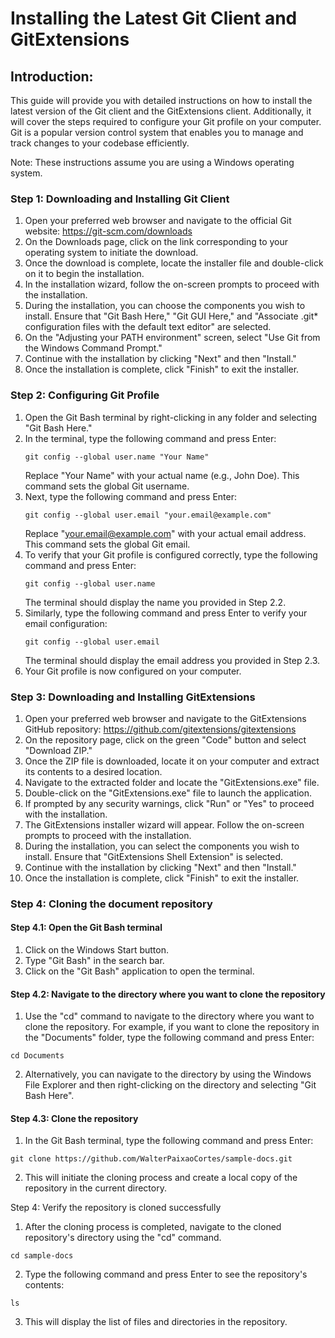 # Installing the Latest Git Client and GitExtensions

## Introduction:
This guide will provide you with detailed instructions on how to install the latest version of the Git client and the GitExtensions client. Additionally, it will cover the steps required to configure your Git profile on your computer. Git is a popular version control system that enables you to manage and track changes to your codebase efficiently.

Note: These instructions assume you are using a Windows operating system.

### Step 1: Downloading and Installing Git Client
1. Open your preferred web browser and navigate to the official Git website: https://git-scm.com/downloads
2. On the Downloads page, click on the link corresponding to your operating system to initiate the download.
3. Once the download is complete, locate the installer file and double-click on it to begin the installation.
4. In the installation wizard, follow the on-screen prompts to proceed with the installation.
5. During the installation, you can choose the components you wish to install. Ensure that "Git Bash Here," "Git GUI Here," and "Associate .git* configuration files with the default text editor" are selected.
6. On the "Adjusting your PATH environment" screen, select "Use Git from the Windows Command Prompt."
7. Continue with the installation by clicking "Next" and then "Install."
8. Once the installation is complete, click "Finish" to exit the installer.

### Step 2: Configuring Git Profile
1. Open the Git Bash terminal by right-clicking in any folder and selecting "Git Bash Here."
2. In the terminal, type the following command and press Enter:
   ```
   git config --global user.name "Your Name"
   ```
   Replace "Your Name" with your actual name (e.g., John Doe). This command sets the global Git username.
3. Next, type the following command and press Enter:
   ```
   git config --global user.email "your.email@example.com"
   ```
   Replace "your.email@example.com" with your actual email address. This command sets the global Git email.
4. To verify that your Git profile is configured correctly, type the following command and press Enter:
   ```
   git config --global user.name
   ```
   The terminal should display the name you provided in Step 2.2.
5. Similarly, type the following command and press Enter to verify your email configuration:
   ```
   git config --global user.email
   ```
   The terminal should display the email address you provided in Step 2.3.
6. Your Git profile is now configured on your computer.

### Step 3: Downloading and Installing GitExtensions
1. Open your preferred web browser and navigate to the GitExtensions GitHub repository: https://github.com/gitextensions/gitextensions
2. On the repository page, click on the green "Code" button and select "Download ZIP."
3. Once the ZIP file is downloaded, locate it on your computer and extract its contents to a desired location.
4. Navigate to the extracted folder and locate the "GitExtensions.exe" file.
5. Double-click on the "GitExtensions.exe" file to launch the application.
6. If prompted by any security warnings, click "Run" or "Yes" to proceed with the installation.
7. The GitExtensions installer wizard will appear. Follow the on-screen prompts to proceed with the installation.
8. During the installation, you can select the components you wish to install. Ensure that "GitExtensions Shell Extension" is selected.
9. Continue with the installation by clicking "Next" and then "Install."
10. Once the installation is complete, click "Finish" to exit the installer.

### Step 4: Cloning the document repository

#### Step 4.1: Open the Git Bash terminal
1. Click on the Windows Start button.
2. Type "Git Bash" in the search bar.
3. Click on the "Git Bash" application to open the terminal.

#### Step 4.2: Navigate to the directory where you want to clone the repository
1. Use the "cd" command to navigate to the directory where you want to clone the repository. For example, if you want to clone the repository in the "Documents" folder, type the following command and press Enter:
```
cd Documents
```
2. Alternatively, you can navigate to the directory by using the Windows File Explorer and then right-clicking on the directory and selecting "Git Bash Here".

#### Step 4.3: Clone the repository
1. In the Git Bash terminal, type the following command and press Enter:
```
git clone https://github.com/WalterPaixaoCortes/sample-docs.git
```
2. This will initiate the cloning process and create a local copy of the repository in the current directory.

Step 4: Verify the repository is cloned successfully
1. After the cloning process is completed, navigate to the cloned repository's directory using the "cd" command.
```
cd sample-docs
```
2. Type the following command and press Enter to see the repository's contents:
```
ls
```
3. This will display the list of files and directories in the repository.

